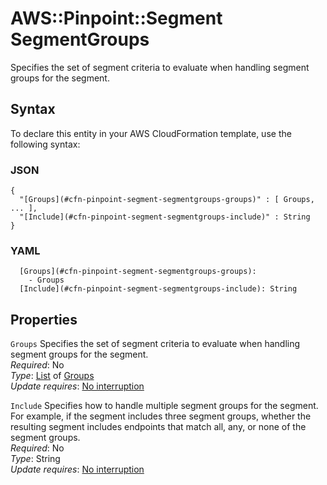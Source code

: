 # AWS::Pinpoint::Segment SegmentGroups<a name="aws-properties-pinpoint-segment-segmentgroups"></a>

Specifies the set of segment criteria to evaluate when handling segment groups for the segment\.

## Syntax<a name="aws-properties-pinpoint-segment-segmentgroups-syntax"></a>

To declare this entity in your AWS CloudFormation template, use the following syntax:

### JSON<a name="aws-properties-pinpoint-segment-segmentgroups-syntax.json"></a>

```
{
  "[Groups](#cfn-pinpoint-segment-segmentgroups-groups)" : [ Groups, ... ],
  "[Include](#cfn-pinpoint-segment-segmentgroups-include)" : String
}
```

### YAML<a name="aws-properties-pinpoint-segment-segmentgroups-syntax.yaml"></a>

```
  [Groups](#cfn-pinpoint-segment-segmentgroups-groups): 
    - Groups
  [Include](#cfn-pinpoint-segment-segmentgroups-include): String
```

## Properties<a name="aws-properties-pinpoint-segment-segmentgroups-properties"></a>

`Groups`  <a name="cfn-pinpoint-segment-segmentgroups-groups"></a>
Specifies the set of segment criteria to evaluate when handling segment groups for the segment\.  
*Required*: No  
*Type*: [List](aws-properties-pinpoint-segment-segmentgroups-groups.md) of [Groups](aws-properties-pinpoint-segment-segmentgroups-groups.md)  
*Update requires*: [No interruption](https://docs.aws.amazon.com/AWSCloudFormation/latest/UserGuide/using-cfn-updating-stacks-update-behaviors.html#update-no-interrupt)

`Include`  <a name="cfn-pinpoint-segment-segmentgroups-include"></a>
Specifies how to handle multiple segment groups for the segment\. For example, if the segment includes three segment groups, whether the resulting segment includes endpoints that match all, any, or none of the segment groups\.  
*Required*: No  
*Type*: String  
*Update requires*: [No interruption](https://docs.aws.amazon.com/AWSCloudFormation/latest/UserGuide/using-cfn-updating-stacks-update-behaviors.html#update-no-interrupt)